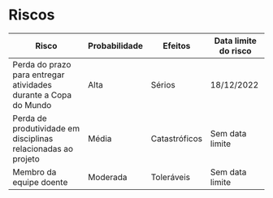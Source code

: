 # Riscos

| Risco  | Probabilidade   | Efeitos   |   Data limite do risco   |   
| ------- | -------- | -------- |  -------- | 
| Perda do prazo para entregar atividades durante a Copa do Mundo   | Alta    | Sérios    | 18/12/2022    |
| Perda de produtividade em disciplinas relacionadas ao projeto    |  Média    | Catastróficos    | Sem data limite    |
| Membro da equipe doente   |  Moderada    | Toleráveis    | Sem data limite    |

